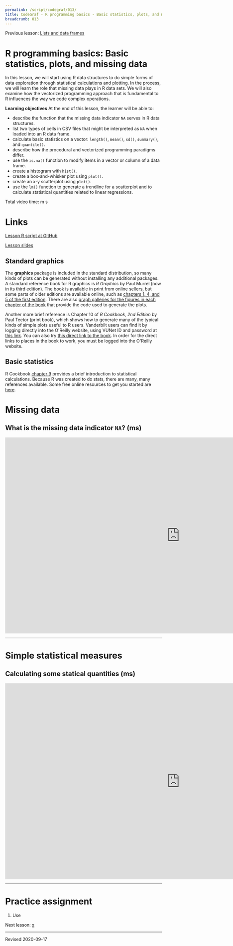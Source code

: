 ```yaml
---
permalink: /script/codegraf/013/
title: CodeGraf - R programming basics - Basic statistics, plots, and missing data
breadcrumb: O13
---
```


Previous lesson: [Lists and data frames](../012)

# R programming basics: Basic statistics, plots, and missing data

In this lesson, we will start using R data structures to do simple forms of data exploration through statistical calculations and plotting. In the process, we will learn the role that missing data plays in R data sets. We will also examine how the vectorized programming approach that is fundamental to R influences the way we code complex operations.

**Learning objectives** At the end of this lesson, the learner will be able to:
- describe the function that the missing data indicator `NA` serves in R data structures.
- list two types of cells in CSV files that might be interpreted as `NA` when loaded into an R data frame.
- calculate basic statistics on a vector: `length()`, `mean()`, `sd()`, `summary()`, and `quantile()`.
- describe how the procedural and vectorized programming paradigms differ.
- use the `is.na()` function to modify items in a vector or column of a data frame.
- create a histogram with `hist()`.
- create a box-and-whisker plot using `plot()`.
- create an x-y scatterplot using `plot()`.
- use the `lm()` function to generate a trendline for a scatterplot and to calculate statistical quantities related to linear regressions.

Total video time:  m  s

# Links

[Lesson R script at GitHub](https://github.com/HeardLibrary/digital-scholarship/blob/master/code/codegraf/013/013.R)

[Lesson slides](../slides/lesson013.pdf)

## Standard graphics

The **graphics** package is included in the standard distribution, so many kinds of plots can be generated without installing any additional packages.  A standard reference book for R graphics is *R Graphics* by Paul Murrel (now in its third edition).  The book is available in print from online sellers, but some parts of older editions are available online, such as [chapters 1, 4, and 5 of the first edition](https://www.stat.auckland.ac.nz/~paul/RGraphics/RGraphicsChapters-1-4-5.pdf).  There are also [graph galleries for the figures in each chapter of the book](https://www.stat.auckland.ac.nz/~paul/RG2e/) that provide the code used to generate the plots.  

Another more brief reference is Chapter 10 of *R Cookbook, 2nd Edition* by Paul Teetor (print book), which shows how to generate many of the typical kinds of simple plots useful to R users. Vanderbilt users can find it by logging directly into the O'Reilly website, using VUNet ID and password at [this link](http://www.library.vanderbilt.edu/eres?id=1676). You can also try [this direct link to the book](https://learning-oreilly-com.proxy.library.vanderbilt.edu/library/view/r-cookbook-2nd/9781492040675/). In order for the direct links to places in the book to work, you must be logged into the O'Reilly website. 

## Basic statistics

R Cookbook [chapter 9](https://learning-oreilly-com.proxy.library.vanderbilt.edu/library/view/r-cookbook-2nd/9781492040675/ch09.html#GeneralStatistics) provides a brief introduction to statistical calculations. Because R was created to do stats, there are many, many references available. Some free online resources to get you started are [here](https://heardlibrary.github.io/digital-scholarship/script/r/next/#statistical-analysis-with-r).

# Missing data

## What is the missing data indicator `NA`? (ms)

<iframe width="1120" height="630" src="https://www.youtube.com/embed/yJfGLlaWW74" frameborder="0" allow="accelerometer; autoplay; encrypted-media; gyroscope; picture-in-picture" allowfullscreen></iframe>

----

# Simple statistical measures



## Calculating some statical quantities (ms)

<iframe width="1120" height="630" src="https://www.youtube.com/embed/yJfGLlaWW74" frameborder="0" allow="accelerometer; autoplay; encrypted-media; gyroscope; picture-in-picture" allowfullscreen></iframe>

----

# Practice assignment

1. Use 

Next lesson: [x](../014)

----
Revised 2020-09-17
